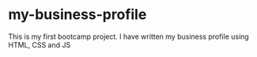 # my-business-profile
This is my first bootcamp project. I have written my business profile using HTML, CSS and JS
